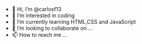 - 👋 Hi, I’m @carlosf13
- 👀 I’m interested in coding
- 🌱 I’m currently learning HTML,CSS and JavaScript
- 💞️ I’m looking to collaborate on ...
- 📫 How to reach me ...

<!---
carlosf13/carlosf13 is a ✨ special ✨ repository because its `README.md` (this file) appears on your GitHub profile.
You can click the Preview link to take a look at your changes.
--->
